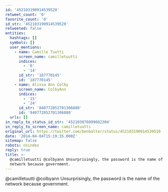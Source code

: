 ```yaml
---
id: '452103190914539520'
retweet_count: '0'
favorite_count: '0'
id_str: '452103190914539520'
retweeted: false
entities:
  hashtags: []
  symbols: []
  user_mentions:
    - name: Camille Tuutti
      screen_name: camilletuutti
      indices:
        - '0'
        - '14'
      id_str: '187770145'
      id: '187770145'
    - name: Alissa Ann Colby
      screen_name: ColbyAnn
      indices:
        - '15'
        - '24'
      id_str: '840772052701306880'
      id: '840772052701306880'
  urls: []
in_reply_to_status_id_str: '452103076099682304'
in_reply_to_screen_name: camilletuutti
original_url: https://twitter.com/benbalter/status/452103190914539520
date: '2014-04-04T15:19:35.000Z'
sitemap: false
robots: noindex
reply: true
title: >-
  @camilletuutti @colbyann Unsurprisingly, the password is the name of the
  network because government.
---
```


@camilletuutti @colbyann Unsurprisingly, the password is the name of the network because government.